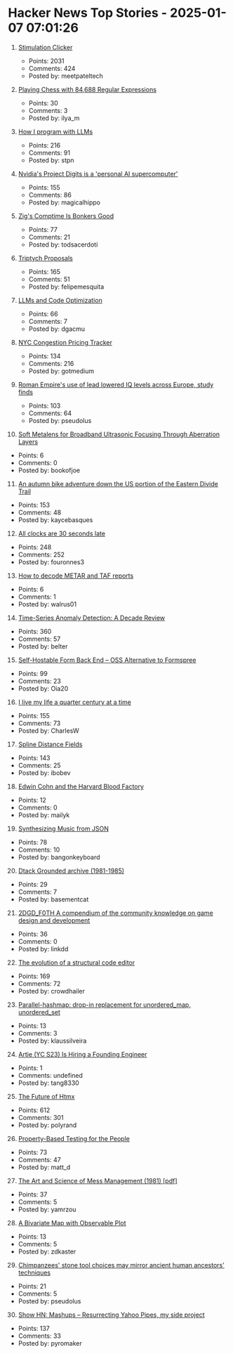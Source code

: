 # Hacker News Top Stories - 2025-01-07 07:01:26

1. [Stimulation Clicker](https://neal.fun/stimulation-clicker/)
   - Points: 2031
   - Comments: 424
   - Posted by: meetpateltech

2. [Playing Chess with 84,688 Regular Expressions](https://nicholas.carlini.com/writing/2025/regex-chess.html)
   - Points: 30
   - Comments: 3
   - Posted by: ilya_m

3. [How I program with LLMs](https://crawshaw.io/blog/programming-with-llms)
   - Points: 216
   - Comments: 91
   - Posted by: stpn

4. [Nvidia's Project Digits is a 'personal AI supercomputer'](https://techcrunch.com/2025/01/06/nvidias-project-digits-is-a-personal-ai-computer/)
   - Points: 155
   - Comments: 86
   - Posted by: magicalhippo

5. [Zig's Comptime Is Bonkers Good](https://www.scottredig.com/blog/bonkers_comptime/)
   - Points: 77
   - Comments: 21
   - Posted by: todsacerdoti

6. [Triptych Proposals](https://alexanderpetros.com/triptych/)
   - Points: 165
   - Comments: 51
   - Posted by: felipemesquita

7. [LLMs and Code Optimization](https://wiredream.com/llm-optimizing-digit-diff/)
   - Points: 66
   - Comments: 7
   - Posted by: dgacmu

8. [NYC Congestion Pricing Tracker](https://www.congestion-pricing-tracker.com/)
   - Points: 134
   - Comments: 216
   - Posted by: gotmedium

9. [Roman Empire's use of lead lowered IQ levels across Europe, study finds](https://www.theguardian.com/science/2025/jan/06/roman-empires-use-of-lead-lowered-iq-levels-across-europe-study-finds)
   - Points: 103
   - Comments: 64
   - Posted by: pseudolus

10. [Soft Metalens for Broadband Ultrasonic Focusing Through Aberration Layers](https://www.nature.com/articles/s41467-024-55022-2)
   - Points: 6
   - Comments: 0
   - Posted by: bookofjoe

11. [An autumn bike adventure down the US portion of the Eastern Divide Trail](https://www.crazyguyonabike.com/doc/?doc_id=26078)
   - Points: 153
   - Comments: 48
   - Posted by: kaycebasques

12. [All clocks are 30 seconds late](https://victorpoughon.fr/all-clocks-are-30-seconds-late/)
   - Points: 248
   - Comments: 252
   - Posted by: fouronnes3

13. [How to decode METAR and TAF reports](https://met.nps.edu/~bcreasey/mr3222/files/helpful/DecodeMETAR-TAF.html)
   - Points: 6
   - Comments: 1
   - Posted by: walrus01

14. [Time-Series Anomaly Detection: A Decade Review](https://arxiv.org/abs/2412.20512)
   - Points: 360
   - Comments: 57
   - Posted by: belter

15. [Self-Hostable Form Back End – OSS Alternative to Formspree](https://github.com/FormBee/FormBee)
   - Points: 99
   - Comments: 23
   - Posted by: Oia20

16. [I live my life a quarter century at a time](https://tla.systems/blog/2025/01/04/i-live-my-life-a-quarter-century-at-a-time/)
   - Points: 155
   - Comments: 73
   - Posted by: CharlesW

17. [Spline Distance Fields](https://zone.dog/braindump/spline_fields/)
   - Points: 143
   - Comments: 25
   - Posted by: ibobev

18. [Edwin Cohn and the Harvard Blood Factory](https://www.asimov.press/p/cohn)
   - Points: 12
   - Comments: 0
   - Posted by: mailyk

19. [Synthesizing Music from JSON](https://phoboslab.org/log/2025/01/synth)
   - Points: 78
   - Comments: 10
   - Posted by: bangonkeyboard

20. [Dtack Grounded archive (1981-1985)](http://www.easy68k.com/paulrsm/dg/)
   - Points: 29
   - Comments: 7
   - Posted by: basementcat

21. [2DGD_F0TH A compendium of the community knowledge on game design and development](https://github.com/2DGD-F0TH/2DGD_F0TH)
   - Points: 36
   - Comments: 0
   - Posted by: linkdd

22. [The evolution of a structural code editor](https://crowdhailer.me/2025-01-02/the-evolution-of-a-structural-code-editor/)
   - Points: 169
   - Comments: 72
   - Posted by: crowdhailer

23. [Parallel-hashmap: drop-in replacement for unordered_map, unordered_set](https://github.com/greg7mdp/parallel-hashmap)
   - Points: 13
   - Comments: 3
   - Posted by: klaussilveira

24. [Artie (YC S23) Is Hiring a Founding Engineer](https://www.ycombinator.com/companies/artie/jobs/N3AosVU-founding-engineer)
   - Points: 1
   - Comments: undefined
   - Posted by: tang8330

25. [The Future of Htmx](https://htmx.org/essays/future/)
   - Points: 612
   - Comments: 301
   - Posted by: polyrand

26. [Property-Based Testing for the People](https://repository.upenn.edu/entities/publication/72ca3499-c5f6-4fc1-b5a3-9d66d8dd534e)
   - Points: 73
   - Comments: 47
   - Posted by: matt_d

27. [The Art and Science of Mess Management (1981) [pdf]](https://www.systemswisdom.com/sites/default/files/Ackoff-1981-Mess-Management_0.pdf)
   - Points: 37
   - Comments: 5
   - Posted by: yamrzou

28. [A Bivariate Map with Observable Plot](https://observablehq.observablehq.cloud/pangea/plot/bivariate-map)
   - Points: 13
   - Comments: 5
   - Posted by: zdkaster

29. [Chimpanzees' stone tool choices may mirror ancient human ancestors' techniques](https://phys.org/news/2025-01-chimpanzees-stone-tool-choices-mirror.html)
   - Points: 21
   - Comments: 5
   - Posted by: pseudolus

30. [Show HN: Mashups – Resurrecting Yahoo Pipes, my side project](https://www.mashups.io)
   - Points: 137
   - Comments: 33
   - Posted by: pyromaker

